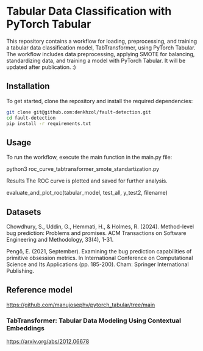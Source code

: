 # Tabular Data Classification with PyTorch Tabular

This repository contains a workflow for loading, preprocessing, and training a tabular data classification model, TabTransformer, using PyTorch Tabular. The workflow includes data preprocessing, applying SMOTE for balancing, standardizing data, and training a model with PyTorch Tabular. It will be updated after publication. :)

## Installation

To get started, clone the repository and install the required dependencies:

```bash
git clone git@github.com:denkhzol/fault-detection.git
cd fault-detection
pip install -r requirements.txt
```

## Usage
To run the workflow, execute the main function in the main.py file:

python3 roc_curve_tabtransformer_smote_standartization.py

Results
The ROC curve is plotted and saved for further analysis.

evaluate_and_plot_roc(tabular_model, test_all, y_test2, filename)

## Datasets
Chowdhury, S., Uddin, G., Hemmati, H., & Holmes, R. (2024). Method-level bug prediction: Problems and promises. ACM Transactions on Software Engineering and Methodology, 33(4), 1-31.

Pengő, E. (2021, September). Examining the bug prediction capabilities of primitive obsession metrics. In International Conference on Computational Science and Its Applications (pp. 185-200). Cham: Springer International Publishing.

## Reference model

https://github.com/manujosephv/pytorch_tabular/tree/main

### TabTransformer: Tabular Data Modeling Using Contextual Embeddings
https://arxiv.org/abs/2012.06678
